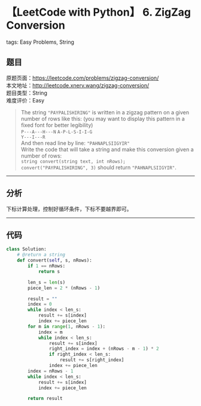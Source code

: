 # 【LeetCode with Python】 6. ZigZag Conversion
tags: Easy Problems, String

## 题目
原题页面：<https://leetcode.com/problems/zigzag-conversion/><br/>
本文地址：<http://leetcode.xnerv.wang/zigzag-conversion/><br/>
题目类型：String<br/>
难度评价：Easy<br/>

> The string `"PAYPALISHIRING"` is written in a zigzag pattern on a given number of rows like this: (you may want to display this pattern in a fixed font for better legibility)<br/>
> `P---A---H---N`
> `A-P-L-S-I-I-G`<br/>
> `Y---I---R`
><br/>
> And then read line by line: `"PAHNAPLSIIGYIR"`<br/>
> Write the code that will take a string and make this conversion given a number of rows:<br/>
> `string convert(string text, int nRows);`<br/>
> `convert("PAYPALISHIRING", 3)` should return `"PAHNAPLSIIGYIR"`.<br/>

<!-- more -->

---
## 分析
下标计算处理，控制好循环条件，下标不要越界即可。<br/>

---
## 代码
``` python
class Solution:
    # @return a string
    def convert(self, s, nRows):
        if 1 == nRows:
            return s

        len_s = len(s)
        piece_len = 2 * (nRows - 1)

        result = ""
        index = 0
        while index < len_s:
            result += s[index]
            index += piece_len
        for m in range(1, nRows - 1):
            index = m
            while index < len_s:
                result += s[index]
                right_index = index + (nRows - m - 1) * 2
                if right_index < len_s:
                    result += s[right_index]
                index += piece_len
        index = nRows - 1
        while index < len_s:
            result += s[index]
            index += piece_len

        return result
```

